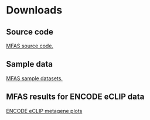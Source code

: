 # Downloads
## Source code
[MFAS source code.](MFAS.zip)
## Sample data
[MFAS sample datasets.](example.zip)
## MFAS results for ENCODE eCLIP data

[ENCODE eCLIP metagene plots](metagene_plot.zip)
